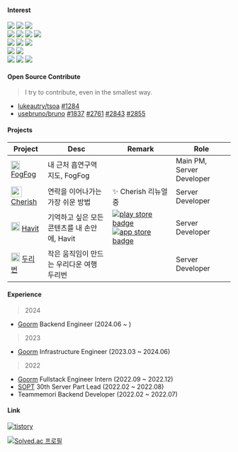 
#### Interest

<img src="https://img.shields.io/badge/JavaScript-F7DF1E?style=flat-square&logo=JavaScript&logoColor=white"/> <img src="https://img.shields.io/badge/TypeScript-2d79c7?style=flat-square&logo=TypeScript&logoColor=white"/> <img src="https://img.shields.io/badge/Go-00ADD8?style=flat-square&logo=Go&logoColor=white"/>
<br/>
<img src="https://img.shields.io/badge/Node.js-339933?style=flat-square&logo=Node.js&logoColor=white"/> <img src="https://img.shields.io/badge/Nest.js-E0234E?style=flat-square&logo=NestJS&logoColor=white"/> <img src="https://img.shields.io/badge/Express-000000?style=flat-square&logo=Express&logoColor=white"/> <img src="https://img.shields.io/badge/Koa-33333D?style=flat-square&logo=Koa&logoColor=white"/> 
<br/>
<img src="https://img.shields.io/badge/MongoDB-47A248?style=flat-square&logo=MongoDB&logoColor=white"/> <img src="https://img.shields.io/badge/PostgreSQL-4169E1?style=flat-square&logo=PostgreSQL&logoColor=white"/> <img src="https://img.shields.io/badge/MySQL-4479A1?style=flat-square&logo=MySQL&logoColor=white"/>
<br/>
  <img src="https://img.shields.io/badge/React-7ddfff?style=flat-square&logo=React&logoColor=black"/>
   <img src="https://img.shields.io/badge/Next-000000?style=flat-square&logo=Next.js&logoColor=white"/>
 <br/>
 <img src="https://img.shields.io/badge/AWS-232F3E?style=flat-square&logo=AmazonAWS&logoColor=white"/> <img src="https://img.shields.io/badge/Firebase-FFCA28?style=flat-square&logo=Firebase&logoColor=white"/> <img src="https://img.shields.io/badge/Docker-2496ED?style=flat-square&logo=Docker&logoColor=white"/>


#### Open Source Contribute
> I try to contribute, even in the smallest way.
* [lukeautry/tsoa](https://github.com/lukeautry/tsoa) [#1284](https://github.com/lukeautry/tsoa/pull/1284) 
* [usebruno/bruno](https://github.com/usebruno/bruno) [#1837](https://github.com/usebruno/bruno/pull/1837) [#2761](https://github.com/usebruno/bruno/pull/2761) [#2843](https://github.com/usebruno/bruno/pull/2843) [#2855](https://github.com/usebruno/bruno/pull/2855)
 
#### Projects

| Project | Desc | Remark | Role |
|------|---|---|----|
| <img src="https://user-images.githubusercontent.com/20807197/218327683-6004256d-c05b-46fe-a517-a2245d1e5bb2.png" width="20px" height="20px"/> [FogFog](https://github.com/TeamFogFog/FogFog-Server)| 내 근처 흡연구역 지도, FogFog | | Main PM, Server Developer |
| <img src="https://user-images.githubusercontent.com/20807197/219945624-4fded25a-7f6b-46af-98b6-196a5da1fb43.png" width="24px" height="24px" /> [Cherish](https://github.com/NewCherish/Cherish-Server) | 연락을 이어나가는 가장 쉬운 방법 | ✨ Cherish 리뉴얼 중 | Server Developer |
| <img src="https://user-images.githubusercontent.com/20807197/218327608-5f490a35-1492-415c-bb09-695db62d7562.png" width="20px" height="20px" /> [Havit](https://github.com/TeamHavit/Havit-Server) | 기억하고 싶은 모든 콘텐츠를 내 손안에, Havit |[![play store badge](http://img.shields.io/badge/Play%20Store-414141?style=flat-square&logo=google-play&link=https://play.google.com/store/apps/details?id=org.sopt.havit)](https://play.google.com/store/apps/details?id=org.sopt.havit)  [![app store badge](http://img.shields.io/badge/App%20Store-0D96F6?logoColor=white&style=flat-square&logo=appstore&link=https://apps.apple.com/us/app/havit/id1607518014)](https://apps.apple.com/us/app/havit/id1607518014)| Server Developer |
| <img src="https://user-images.githubusercontent.com/20807197/218327758-c1de2275-51ad-4022-8dcf-6be01cdc4ed6.png" width="20px" height="20px" /> [두리번](https://github.com/TeamDooRiBon/DooRi-Server) | 작은 움직임이 만드는 우리다운 여행 두리번 | | Server Developer |
 
#### Experience
> 2024
* [Goorm](https://goorm.co/) Backend Engineer (2024.06 ~ )

> 2023
* [Goorm](https://goorm.co/) Infrastructure Engineer (2023.03 ~ 2024.06)

> 2022
* [Goorm](https://goorm.co/) Fullstack Engineer Intern (2022.09 ~ 2022.12)
* [SOPT](https://sopt.org/) 30th Server Part Lead (2022.02 ~ 2022.08)
* Teammemori Backend Developer (2022.02 ~ 2022.07)

####  Link

[![tistory](https://tistory-post-card.vercel.app/api/post?name=iot624&theme=auto)](https://iot624.tistory.com)

[![Solved.ac 프로필](http://mazassumnida.wtf/api/pastel/generate_badge?boj=jokj624)](https://solved.ac/jokj624)

